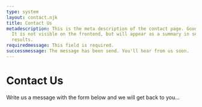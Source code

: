 ```yaml
---
type: system
layout: contact.njk
title: Contact Us
metadescription: This is the meta description of the contact page. Good for SEO.
  It is not visible on the frontend, but will appear as a summary in search
  results.
requiredmessage: This field is required.
successmessage: The message has been send. You'll hear from us soon.
---
```

# Contact Us

Write us a message with the form below and we will get back to you...